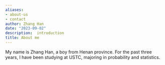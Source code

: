 ```yaml
---
aliases:
- about-us
- contact
author: Zhang Han
date: "2023-09-02"
description:  introduction
title: About me
---
```


My name is Zhang Han, a boy from Henan province. For the past three years, I have been studying at USTC, majoring in probability and statistics.

